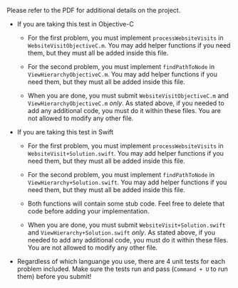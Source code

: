 Please refer to the PDF for additional details on the project.

* If you are taking this test in Objective-C
  * For the first problem, you must implement `processWebsiteVisits` in `WebsiteVisitObjectiveC.m`. You may add helper functions if you need them, but they must all be added inside this file.
  * For the second problem, you must implement `findPathToNode` in `ViewHierarchyObjectiveC.m`. You may add helper functions if you need them, but they must all be added inside this file.

  * When you are done, you must submit `WebsiteVisitObjectiveC.m` and `ViewHierarchyObjectiveC.m` *only*. As stated above, if you needed to add any additional code, you must do it within these files. You are not allowed to modify any other file.
* If you are taking this test in Swift
  * For the first problem, you must implement `processWebsiteVisits` in `WebsiteVisit+Solution.swift`. You may add helper functions if you need them, but they must all be added inside this file.
  * For the second problem, you must implement `findPathToNode` in `ViewHierarchy+Solution.swift`. You may add helper functions if you need them, but they must all be added inside this file.

  * Both functions will contain some stub code. Feel free to delete that code before adding your implementation.
  * When you are done, you must submit `WebsiteVisit+Solution.swift` and `ViewHierarchy+Solution.swift` *only*. As stated above, if you needed to add any additional code, you must do it within these files. You are not allowed to modify any other file.

* Regardless of which languange you use, there are 4 unit tests for each problem included. Make sure the tests run and pass (`Command + U` to run them) before you submit!

